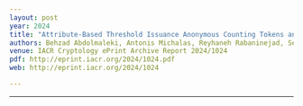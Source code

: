 ```yaml
---
layout: post
year: 2024
title: "Attribute-Based Threshold Issuance Anonymous Counting Tokens and Its Application to Sybil-Resistant Self-Sovereign Identity"
authors: Behzad Abdolmaleki, Antonis Michalas, Reyhaneh Rabaninejad, Sebastian Ramacher, Daniel Slamanig
venue: IACR Cryptology ePrint Archive Report 2024/1024
pdf: http://eprint.iacr.org/2024/1024.pdf
web: http://eprint.iacr.org/2024/1024

---
```



---


